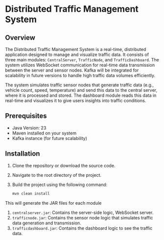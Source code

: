 # Distributed Traffic Management System

## Overview
The Distributed Traffic Management System is a real-time, distributed application designed to manage and visualize traffic data. It consists of three main modules: `CentralServer`, `TrafficNode`, and `TrafficDashboard`. The system utilizes WebSocket communication for real-time data transmission between the server and sensor nodes. Kafka will be integrated for scalability in future versions to handle high traffic data volumes efficiently.

The system simulates traffic sensor nodes that generate traffic data (e.g., vehicle count, speed, temperature) and send this data to the central server, where it is processed and stored. The dashboard module reads this data in real-time and visualizes it to give users insights into traffic conditions.

## Prerequisites
- Java Version: 23
- Maven installed on your system
- Kafka instance (for future scalability)

## Installation
1. Clone the repository or download the source code.
2. Navigate to the root directory of the project.
3. Build the project using the following command:

   ```bash
   mvn clean install
   
This will generate the JAR files for each module
1. `centralserver.jar`: Contains the server-side logic, WebSocket server.
2. `trafficnode.jar`: Contains the sensor node logic that simulates traffic data generation and transmission.
3. `trafficdashboard.jar`: Contains the dashboard logic to see the traffic data.